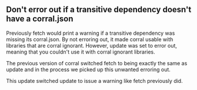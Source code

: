 ## Don't error out if a transitive dependency doesn't have a corral.json

Previously fetch would print a warning if a transitive dependency was missing its corral.json. By not erroring out, it made corral usable with libraries that are corral ignorant. However, update was set to error out, meaning that you couldn't use it with corral ignorant libraries.

The previous version of corral switched fetch to being exactly the same as update and in the process we picked up this unwanted erroring out.

This update switched update to issue a warning like fetch previously did.

